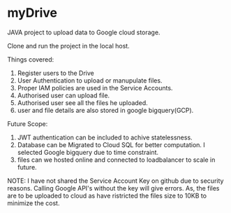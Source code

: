 # myDrive
JAVA project to upload data to Google cloud storage.

Clone and run the project in the local host. 

Things covered:
1. Register users to the Drive
2. User Authentication to upload or manupulate files.
3. Proper IAM policies are used in the Service Accounts.
4. Authorised user can upload file.
5. Authorised user see all the files he uploaded.
6. user and file details are also stored in google bigquery(GCP).

Future Scope:
1) JWT authentication can be included to achive statelessness.
2) Database can be Migrated to Cloud SQL for better computation. I selected Google bigquery due to time constraint.
3) files can we hosted online and connected to loadbalancer to scale in future.


NOTE: I have not shared the Service Account Key on github due to security reasons. Calling Google API's without the key will give errors.
As, the files are to be uploaded to cloud as have ristricted the files size to 10KB to minimize the cost.
